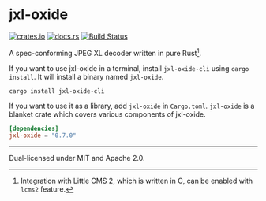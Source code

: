 # jxl-oxide
[![crates.io](https://img.shields.io/crates/v/jxl-oxide.svg)](https://crates.io/crates/jxl-oxide)
[![docs.rs](https://docs.rs/jxl-oxide/badge.svg)](https://docs.rs/crate/jxl-oxide/)
[![Build Status](https://img.shields.io/github/actions/workflow/status/tirr-c/jxl-oxide/build.yml?branch=main)](https://github.com/tirr-c/jxl-oxide/actions/workflows/build.yml?query=branch%3Amain)

A spec-conforming JPEG XL decoder written in pure Rust[^1].

If you want to use jxl-oxide in a terminal, install `jxl-oxide-cli` using `cargo install`. It will
install a binary named `jxl-oxide`.

```
cargo install jxl-oxide-cli
```

If you want to use it as a library, add `jxl-oxide` in `Cargo.toml`. `jxl-oxide` is a blanket crate
which covers various components of jxl-oxide.

```toml
[dependencies]
jxl-oxide = "0.7.0"
```

---

Dual-licensed under MIT and Apache 2.0.

[^1]: Integration with Little CMS 2, which is written in C, can be enabled with `lcms2` feature.

[conformance]: https://github.com/libjxl/conformance

